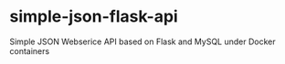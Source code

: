simple-json-flask-api
=====================

Simple JSON Webserice API based on Flask and MySQL under Docker containers
